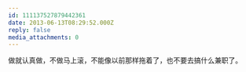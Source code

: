 ```yaml
---
id: 111137527879442361
date: 2013-06-13T08:29:52.000Z
reply: false
media_attachments: 0
---
```


做就认真做，不做马上滚，不能像以前那样拖着了，也不要去搞什么兼职了。

